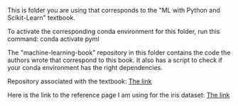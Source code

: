 This is folder you are using that corresponds to the "ML with Python and 
Scikit-Learn" textbook.

To activate the corresponding conda environment for this folder, run this
command:
conda activate pyml

The "machine-learning-book" repository in this folder contains the code the 
authors wrote that correspond to this book. It also has a script to check if
your conda environment has the right dependencies.

Repository associated with the textbook: [The link](https://github.com/rasbt/machine-learning-book)

Here is the link to the reference page I am using for the iris dataset:
[The link](https://archive.ics.uci.edu/dataset/53/iris)